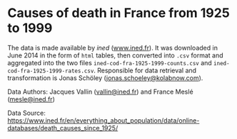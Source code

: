 Causes of death in France from 1925 to 1999
===========================================

The data is made available by *ined* (www.ined.fr). It was downloaded in June 2014 in the form of `html` tables, then converted into `.csv` format and aggregated into the two files `ined-cod-fra-1925-1999-counts.csv` and `ined-cod-fra-1925-1999-rates.csv`. Responsible for data retrieval and transformation is Jonas Schöley (jonas.schoeley@kolabnow.com).

Data Authors: Jacques Vallin (vallin@ined.fr) and France Meslé (mesle@ined.fr)

Data Source: https://www.ined.fr/en/everything_about_population/data/online-databases/death_causes_since_1925/